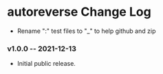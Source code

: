 # autoreverse Change Log
  * Rename ":" test files to "_" to help github and zip
### v1.0.0 -- 2021-12-13
  * Initial public release.
